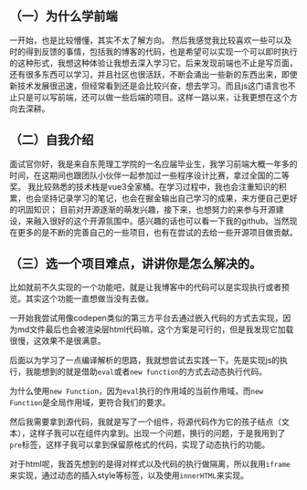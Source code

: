 ## （一）为什么学前端

一开始，也是比较懵懂，其实不太了解方向。
然后我感觉我比较喜欢一些可以及时的得到反馈的事情，包括我的博客的代码，也是希望可以实现一个可以即时执行的这种形式，我想这种体验让我想去深入学习它。后来发现前端也不止是写页面，还有很多东西可以学习，并且社区也很活跃，不断会涌出一些新的东西出来，即使新技术发展很迅速，但经常看到还是会比较兴奋，想去学习。而且js这门语言也不止只是可以写前端，还可以做一些后端的项目。这样一路以来，让我更想在这个方向去深耕。

## （二）自我介绍

面试官你好，我是来自东莞理工学院的一名应届毕业生，我学习前端大概一年多的时间，在这期间也跟团队小伙伴一起参加过一些程序设计比赛，拿过全国的二等奖。
我比较熟悉的技术栈是vue3全家桶。在学习过程中，我也会注重知识的积累，也会坚持记录学习的笔记，也会在掘金输出自己学习的成果，来方便自己更好的巩固知识；
目前对开源逐渐的萌发兴趣，接下来，也想努力的来参与开源建设，来融入很好的这个开源氛围中。感兴趣的话也可以看一下我的github。当然现在更多的是不断的完善自己的一些项目，也有在尝试的去给一些开源项目做贡献。

## （三）选一个项目难点，讲讲你是怎么解决的。

比如就前不久实现的一个功能吧，就是让我博客中的代码可以是实现执行或者预览。其实这个功能一直想做当没有去做。

一开始我尝试用像codepen类似的第三方平台去通过嵌入代码的方式去实现，因为md文件最后也会被渲染层html代码嘛，这个方案是可行的，但是我发现它加载很慢，这效果不是很满意。

后面以为学习了一点编译解析的思路，我就想尝试去实践一下。先是实现js的执行，我能想到的就是借助`eval`或者`new function`的方式去动态执行代码。

为什么使用`new Function`，因为`eval`执行的作用域的当前作用域，而`new Function`是全局作用域，更符合我们的要求。

然后我需要拿到源代码，我就是写了一个组件，将源代码作为它的孩子结点（文本），这样子我可以在组件内拿到。出现一个问题，换行的问题，于是我用到了`pre`标签，这样子我可以拿到保留原格式的代码，实现了动态执行的功能。

对于html呢，我首先想到的是得对样式以及代码的执行做隔离，所以我用`iframe`来实现，通过动态的插入style等标签，以及使用`innerHTML`来实现。

